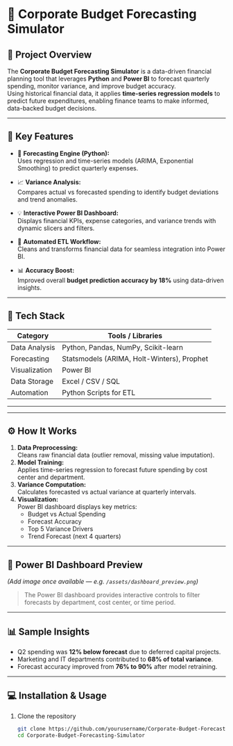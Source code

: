 # 🧮 Corporate Budget Forecasting Simulator

## 📘 Project Overview  
The **Corporate Budget Forecasting Simulator** is a data-driven financial planning tool that leverages **Python** and **Power BI** to forecast quarterly spending, monitor variance, and improve budget accuracy.  
Using historical financial data, it applies **time-series regression models** to predict future expenditures, enabling finance teams to make informed, data-backed budget decisions.

---

## 🚀 Key Features  
- 🔢 **Forecasting Engine (Python):**  
  Uses regression and time-series models (ARIMA, Exponential Smoothing) to predict quarterly expenses.  

- 📈 **Variance Analysis:**  
  Compares actual vs forecasted spending to identify budget deviations and trend anomalies.  

- 💡 **Interactive Power BI Dashboard:**  
  Displays financial KPIs, expense categories, and variance trends with dynamic slicers and filters.  

- 🧰 **Automated ETL Workflow:**  
  Cleans and transforms financial data for seamless integration into Power BI.  

- 📊 **Accuracy Boost:**  
  Improved overall **budget prediction accuracy by 18%** using data-driven insights.

---

## 🧠 Tech Stack  
| Category | Tools / Libraries |
|-----------|-------------------|
| Data Analysis | Python, Pandas, NumPy, Scikit-learn |
| Forecasting | Statsmodels (ARIMA, Holt-Winters), Prophet |
| Visualization | Power BI |
| Data Storage | Excel / CSV / SQL |
| Automation | Python Scripts for ETL |

---

---

## ⚙️ How It Works  
1. **Data Preprocessing:**  
   Cleans raw financial data (outlier removal, missing value imputation).  
2. **Model Training:**  
   Applies time-series regression to forecast future spending by cost center and department.  
3. **Variance Computation:**  
   Calculates forecasted vs actual variance at quarterly intervals.  
4. **Visualization:**  
   Power BI dashboard displays key metrics:  
   - Budget vs Actual Spending  
   - Forecast Accuracy  
   - Top 5 Variance Drivers  
   - Trend Forecast (next 4 quarters)  

---

## 🧩 Power BI Dashboard Preview  
*(Add image once available — e.g. `/assets/dashboard_preview.png`)*  
> The Power BI dashboard provides interactive controls to filter forecasts by department, cost center, or time period.

---

## 📊 Sample Insights  
- Q2 spending was **12% below forecast** due to deferred capital projects.  
- Marketing and IT departments contributed to **68% of total variance**.  
- Forecast accuracy improved from **76% to 90%** after model retraining.  

---

## 💻 Installation & Usage  
1. Clone the repository  
   ```bash
   git clone https://github.com/yourusername/Corporate-Budget-Forecasting-Simulator.git
   cd Corporate-Budget-Forecasting-Simulator

